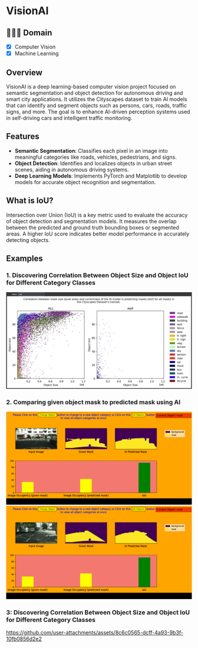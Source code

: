# VisionAI

## 👨🏻‍💻 Domain
- [x] Computer Vision
- [x] Machine Learning

## Overview

VisionAI is a deep learning-based computer vision project focused on semantic segmentation and object detection for autonomous driving and smart city applications. It utilizes the Cityscapes dataset to train AI models that can identify and segment objects such as persons, cars, roads, traffic signs, and more. The goal is to enhance AI-driven perception systems used in self-driving cars and intelligent traffic monitoring.

## Features

- **Semantic Segmentation**: Classifies each pixel in an image into meaningful categories like roads, vehicles, pedestrians, and signs.
- **Object Detection**: Identifies and localizes objects in urban street scenes, aiding in autonomous driving systems.
- **Deep Learning Models**: Implements PyTorch and Matplotlib to develop models for accurate object recognition and segmentation.

## What is IoU?
Intersection over Union (IoU) is a key metric used to evaluate the accuracy of object detection and segmentation models. It measures the overlap between the predicted and ground truth bounding boxes or segmented areas.
A higher IoU score indicates better model performance in accurately detecting objects.

## Examples

### 1. Discovering Correlation Between Object Size and Object IoU for Different Category Classes
![Demo](media/all_object_size_IoU.gif)


### 2. Comparing given object mask to predicted mask using AI
![Demo](media/AI_mask_3.gif)
![Demo](media/AI_mask_4.gif)


### 3: Discovering Correlation Between Object Size and Object IoU for Different Category Classes
https://github.com/user-attachments/assets/8c6c0565-dcff-4a93-9b3f-10fb0856d2e2

